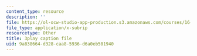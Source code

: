 ```yaml
---
content_type: resource
description: ''
file: https://ol-ocw-studio-app-production.s3.amazonaws.com/courses/16-885j-aircraft-systems-engineering-fall-2005/9a838664d328caa85936d6a0eb501940_1IJPugWssVs.srt
file_type: application/x-subrip
resourcetype: Other
title: 3play caption file
uid: 9a838664-d328-caa8-5936-d6a0eb501940
---
```

